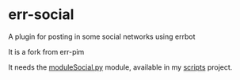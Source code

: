# err-social
A plugin for posting in some social networks using errbot

It is a fork from err-pim

It needs the [moduleSocial.py](https://github.com/fernand0/scripts/blob/master/moduleSocial.py) module, available in my [scripts](https://github.com/fernand0/scripts) project.
